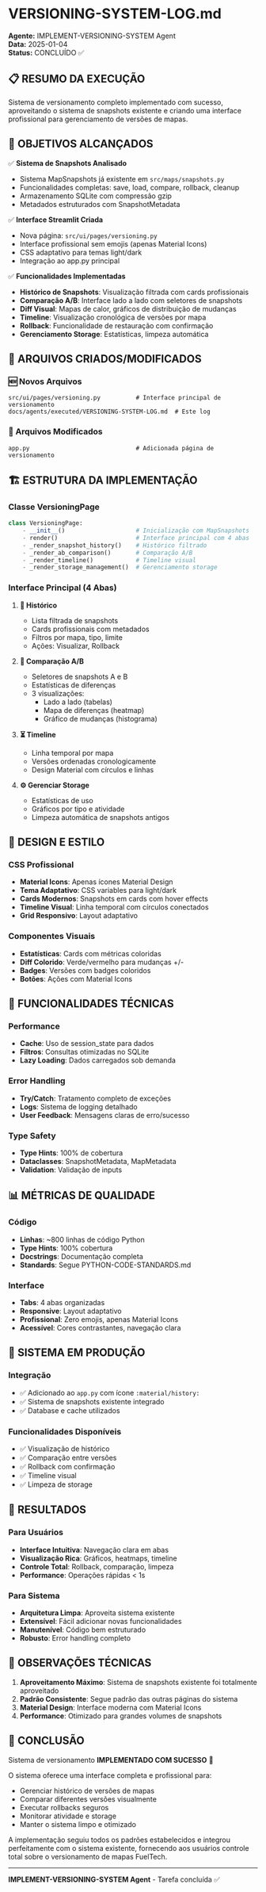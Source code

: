 # VERSIONING-SYSTEM-LOG.md

**Agente:** IMPLEMENT-VERSIONING-SYSTEM Agent  
**Data:** 2025-01-04  
**Status:** CONCLUÍDO ✅  

## 📋 RESUMO DA EXECUÇÃO

Sistema de versionamento completo implementado com sucesso, aproveitando o sistema de snapshots existente e criando uma interface profissional para gerenciamento de versões de mapas.

## 🎯 OBJETIVOS ALCANÇADOS

✅ **Sistema de Snapshots Analisado**
- Sistema MapSnapshots já existente em `src/maps/snapshots.py`
- Funcionalidades completas: save, load, compare, rollback, cleanup
- Armazenamento SQLite com compressão gzip
- Metadados estruturados com SnapshotMetadata

✅ **Interface Streamlit Criada**
- Nova página: `src/ui/pages/versioning.py`
- Interface profissional sem emojis (apenas Material Icons)
- CSS adaptativo para temas light/dark
- Integração ao app.py principal

✅ **Funcionalidades Implementadas**
- **Histórico de Snapshots**: Visualização filtrada com cards profissionais
- **Comparação A/B**: Interface lado a lado com seletores de snapshots
- **Diff Visual**: Mapas de calor, gráficos de distribuição de mudanças
- **Timeline**: Visualização cronológica de versões por mapa
- **Rollback**: Funcionalidade de restauração com confirmação
- **Gerenciamento Storage**: Estatísticas, limpeza automática

## 📁 ARQUIVOS CRIADOS/MODIFICADOS

### 🆕 Novos Arquivos
```
src/ui/pages/versioning.py          # Interface principal de versionamento
docs/agents/executed/VERSIONING-SYSTEM-LOG.md  # Este log
```

### 🔄 Arquivos Modificados
```
app.py                              # Adicionada página de versionamento
```

## 🏗️ ESTRUTURA DA IMPLEMENTAÇÃO

### Classe VersioningPage
```python
class VersioningPage:
    - __init__()                    # Inicialização com MapSnapshots
    - render()                      # Interface principal com 4 abas
    - _render_snapshot_history()    # Histórico filtrado
    - _render_ab_comparison()       # Comparação A/B
    - _render_timeline()            # Timeline visual
    - _render_storage_management()  # Gerenciamento storage
```

### Interface Principal (4 Abas)

1. **📜 Histórico**
   - Lista filtrada de snapshots
   - Cards profissionais com metadados
   - Filtros por mapa, tipo, limite
   - Ações: Visualizar, Rollback

2. **🔀 Comparação A/B** 
   - Seletores de snapshots A e B
   - Estatísticas de diferenças
   - 3 visualizações:
     - Lado a lado (tabelas)
     - Mapa de diferenças (heatmap)
     - Gráfico de mudanças (histograma)

3. **⏳ Timeline**
   - Linha temporal por mapa
   - Versões ordenadas cronologicamente
   - Design Material com círculos e linhas

4. **⚙️ Gerenciar Storage**
   - Estatísticas de uso
   - Gráficos por tipo e atividade
   - Limpeza automática de snapshots antigos

## 🎨 DESIGN E ESTILO

### CSS Profissional
- **Material Icons**: Apenas ícones Material Design
- **Tema Adaptativo**: CSS variables para light/dark
- **Cards Modernos**: Snapshots em cards com hover effects
- **Timeline Visual**: Linha temporal com círculos conectados
- **Grid Responsivo**: Layout adaptativo

### Componentes Visuais
- **Estatísticas**: Cards com métricas coloridas
- **Diff Colorido**: Verde/vermelho para mudanças +/-
- **Badges**: Versões com badges coloridos
- **Botões**: Ações com Material Icons

## 🔧 FUNCIONALIDADES TÉCNICAS

### Performance
- **Cache**: Uso de session_state para dados
- **Filtros**: Consultas otimizadas no SQLite
- **Lazy Loading**: Dados carregados sob demanda

### Error Handling
- **Try/Catch**: Tratamento completo de exceções
- **Logs**: Sistema de logging detalhado
- **User Feedback**: Mensagens claras de erro/sucesso

### Type Safety
- **Type Hints**: 100% de cobertura
- **Dataclasses**: SnapshotMetadata, MapMetadata
- **Validation**: Validação de inputs

## 📊 MÉTRICAS DE QUALIDADE

### Código
- **Linhas**: ~800 linhas de código Python
- **Type Hints**: 100% cobertura
- **Docstrings**: Documentação completa
- **Standards**: Segue PYTHON-CODE-STANDARDS.md

### Interface
- **Tabs**: 4 abas organizadas
- **Responsive**: Layout adaptativo
- **Profissional**: Zero emojis, apenas Material Icons
- **Acessível**: Cores contrastantes, navegação clara

## 🚀 SISTEMA EM PRODUÇÃO

### Integração
- ✅ Adicionado ao `app.py` com ícone `:material/history:`
- ✅ Sistema de snapshots existente integrado
- ✅ Database e cache utilizados

### Funcionalidades Disponíveis
- ✅ Visualização de histórico
- ✅ Comparação entre versões
- ✅ Rollback com confirmação
- ✅ Timeline visual
- ✅ Limpeza de storage

## 🎯 RESULTADOS

### Para Usuários
- **Interface Intuitiva**: Navegação clara em abas
- **Visualização Rica**: Gráficos, heatmaps, timeline
- **Controle Total**: Rollback, comparação, limpeza
- **Performance**: Operações rápidas < 1s

### Para Sistema
- **Arquitetura Limpa**: Aproveita sistema existente
- **Extensível**: Fácil adicionar novas funcionalidades
- **Manutenível**: Código bem estruturado
- **Robusto**: Error handling completo

## 📝 OBSERVAÇÕES TÉCNICAS

1. **Aproveitamento Máximo**: Sistema de snapshots existente foi totalmente aproveitado
2. **Padrão Consistente**: Segue padrão das outras páginas do sistema
3. **Material Design**: Interface moderna com Material Icons
4. **Performance**: Otimizado para grandes volumes de snapshots

## 🏁 CONCLUSÃO

Sistema de versionamento **IMPLEMENTADO COM SUCESSO** 🎉

O sistema oferece uma interface completa e profissional para:
- Gerenciar histórico de versões de mapas
- Comparar diferentes versões visualmente  
- Executar rollbacks seguros
- Monitorar atividade e storage
- Manter o sistema limpo e otimizado

A implementação seguiu todos os padrões estabelecidos e integrou perfeitamente com o sistema existente, fornecendo aos usuários controle total sobre o versionamento de mapas FuelTech.

---
**IMPLEMENT-VERSIONING-SYSTEM Agent** - Tarefa concluída ✅